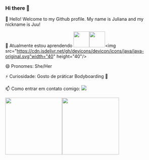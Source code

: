 ### Hi there 👋

<!--
**JulianaTeless/JulianaTeless** is a ✨ _special_ ✨ repository because its `README.md` (this file) appears on your GitHub profile.

Here are some ideas to get you started:

- 🔭 I’m currently working on ...
- 🌱 I’m currently learning ...
- 👯 I’m looking to collaborate on ...
- 🤔 I’m looking for help with ...
- 💬 Ask me about ...
- 📫 How to reach me: ...
- 😄 Pronouns: ...
- ⚡ Fun fact: ...
-->

👋 Hello! Welcome to my Github profile.
My name is Juliana and my nickname is Juu!

🌱 Atualmente estou aprendendo
<img src="https://cdn.jsdelivr.net/gh/devicons/devicon/icons/php/php-original.svg" width="50" height="50" /><img src="https://cdn.jsdelivr.net/gh/devicons/devicon/icons/oracle/oracle-original.svg" width="50" height="50"/><img src="https://cdn.jsdelivr.net/gh/devicons/devicon/icons/java/java-original.svg"width="40" height="40"/>

😄 Pronomes: She/Her

⚡ Curiosidade: Gosto de práticar Bodyboarding 🌊

 📫 Como entrar em contato comigo: 
  <a href = "mailto:jtelessoares.jt@gmail.com"><img src="https://img.shields.io/badge/Gmail-D14836?style=for-the-badge&logo=gmail&logoColor=white" target="_blank"></a>
 
<div><a href="https://github.com/JulianaTeless"><img height="180em" src="https://github-readme-stats.vercel.app/api/top-langs/?username=seu-usuário-aqui&layout=compact&langs_count=7&theme=dracula"/><img height="180em" src="https://github-readme-stats.vercel.app/api?username=seu-usuário-aqui&show_icons=true&theme=dracula&include_all_commits=true&count_private=true"/></div>
